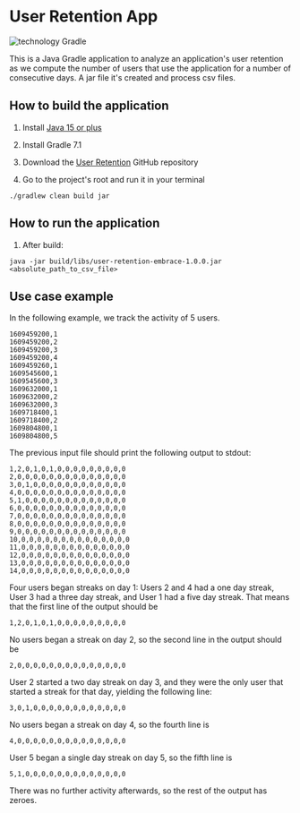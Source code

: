 # User Retention App

![technology Gradle](https://img.shields.io/badge/technology-Gradle-blue.svg)

This is a Java Gradle application to analyze an application's user retention as we compute the number of users that use the application for a number of consecutive days. A jar file it's created and process csv files.
## How to build the application

1. Install [Java 15 or plus](https://www.azul.com/downloads/?package=jdk)

2. Install Gradle 7.1

3. Download the [User Retention](https://github.com/jcostamagna/user-Retention) GitHub repository

4. Go to the project's root and run it in your terminal


`./gradlew clean build jar`


## How to run the application

1. After build:

`java -jar build/libs/user-retention-embrace-1.0.0.jar <absolute_path_to_csv_file>`

## Use case example

In the following example, we track the activity of 5 users.
```
1609459200,1
1609459200,2
1609459200,3
1609459200,4
1609459260,1
1609545600,1
1609545600,3
1609632000,1
1609632000,2
1609632000,3
1609718400,1
1609718400,2
1609804800,1
1609804800,5
```

The previous input file should print the following output to stdout:

```
1,2,0,1,0,1,0,0,0,0,0,0,0,0,0
2,0,0,0,0,0,0,0,0,0,0,0,0,0,0
3,0,1,0,0,0,0,0,0,0,0,0,0,0,0
4,0,0,0,0,0,0,0,0,0,0,0,0,0,0
5,1,0,0,0,0,0,0,0,0,0,0,0,0,0
6,0,0,0,0,0,0,0,0,0,0,0,0,0,0
7,0,0,0,0,0,0,0,0,0,0,0,0,0,0
8,0,0,0,0,0,0,0,0,0,0,0,0,0,0
9,0,0,0,0,0,0,0,0,0,0,0,0,0,0
10,0,0,0,0,0,0,0,0,0,0,0,0,0,0
11,0,0,0,0,0,0,0,0,0,0,0,0,0,0
12,0,0,0,0,0,0,0,0,0,0,0,0,0,0
13,0,0,0,0,0,0,0,0,0,0,0,0,0,0
14,0,0,0,0,0,0,0,0,0,0,0,0,0,0
```

Four users began streaks on day 1: Users 2 and 4 had a one day streak, User 3 had a
three day streak, and User 1 had a five day streak. That means that the first line
of the output should be

```
1,2,0,1,0,1,0,0,0,0,0,0,0,0,0
```

No users began a streak on day 2, so the second line in the output should be

```
2,0,0,0,0,0,0,0,0,0,0,0,0,0,0
```

User 2 started a two day streak on day 3, and they were the only user that started
a streak for that day, yielding the following line:

```
3,0,1,0,0,0,0,0,0,0,0,0,0,0,0
```

No users began a streak on day 4, so the fourth line is

```
4,0,0,0,0,0,0,0,0,0,0,0,0,0,0
```

User 5 began a single day streak on day 5, so the fifth line is

```
5,1,0,0,0,0,0,0,0,0,0,0,0,0,0
```

There was no further activity afterwards, so the rest of the output has zeroes.
